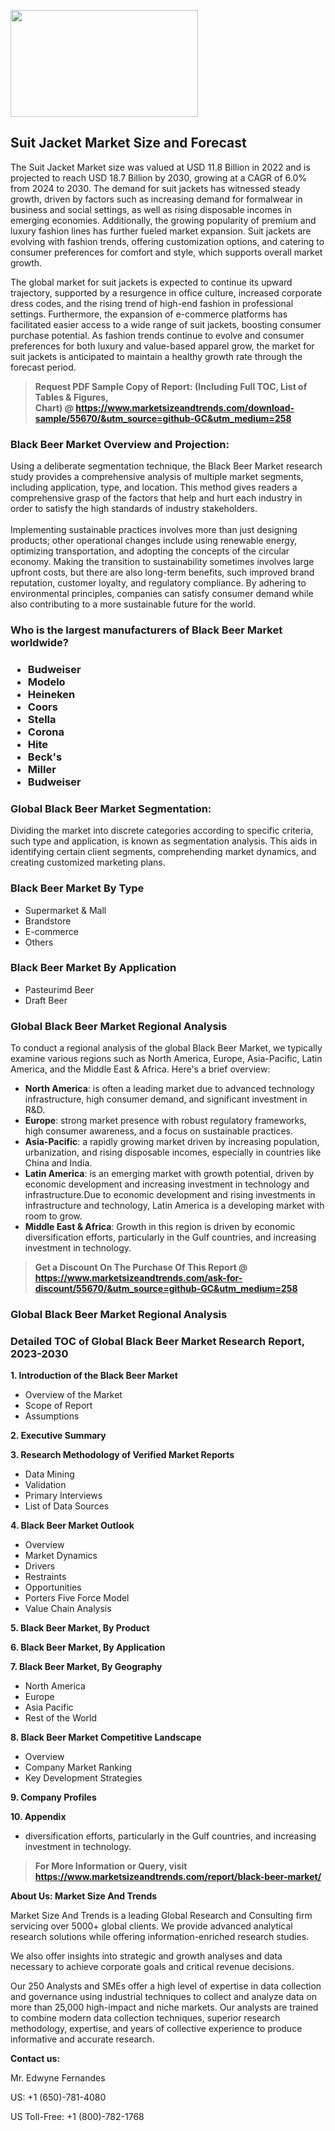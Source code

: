 <p><img class="alignnone size-medium wp-image-20088" src="https://ffe5etoiles.com/wp-content/uploads/2024/12/MST1-300x171.png" alt="" width="300" height="171" /></p><h2>Suit Jacket Market Size and Forecast</h2><p>The Suit Jacket Market size was valued at USD 11.8 Billion in 2022 and is projected to reach USD 18.7 Billion by 2030, growing at a CAGR of 6.0% from 2024 to 2030. The demand for suit jackets has witnessed steady growth, driven by factors such as increasing demand for formalwear in business and social settings, as well as rising disposable incomes in emerging economies. Additionally, the growing popularity of premium and luxury fashion lines has further fueled market expansion. Suit jackets are evolving with fashion trends, offering customization options, and catering to consumer preferences for comfort and style, which supports overall market growth.</p><p>The global market for suit jackets is expected to continue its upward trajectory, supported by a resurgence in office culture, increased corporate dress codes, and the rising trend of high-end fashion in professional settings. Furthermore, the expansion of e-commerce platforms has facilitated easier access to a wide range of suit jackets, boosting consumer purchase potential. As fashion trends continue to evolve and consumer preferences for both luxury and value-based apparel grow, the market for suit jackets is anticipated to maintain a healthy growth rate through the forecast period.</p></p><blockquote id="" class=""><strong>Request PDF Sample Copy of Report: (Including Full TOC, List of Tables &amp; Figures, Chart)&nbsp;@&nbsp;<strong><a href="https://www.marketsizeandtrends.com/download-sample/55670/&utm_source=github-GC&utm_medium=258" target="_blank">https://www.marketsizeandtrends.com/download-sample/55670/&utm_source=github-GC&utm_medium=258</a></strong></strong></blockquote><h3 id="" class="">Black Beer Market&nbsp;Overview and Projection:</h3><p id="" class="">Using a deliberate segmentation technique, the Black Beer Market research study provides a comprehensive analysis of multiple market segments, including application, type, and location. This method gives readers a comprehensive grasp of the factors that help and hurt each industry in order to satisfy the high standards of industry stakeholders. <br /> <br />Implementing sustainable practices involves more than just designing products; other operational changes include using renewable energy, optimizing transportation, and adopting the concepts of the circular economy. Making the transition to sustainability sometimes involves large upfront costs, but there are also long-term benefits, such improved brand reputation, customer loyalty, and regulatory compliance. By adhering to environmental principles, companies can satisfy consumer demand while also contributing to a more sustainable future for the world.</p><h3 id="" class="">Who is the largest manufacturers of&nbsp;Black Beer Market worldwide?</h3><h3 class=""><p><ul><li>Budweiser </li><li> Modelo </li><li> Heineken </li><li> Coors </li><li> Stella </li><li> Corona </li><li> Hite </li><li> Beck's </li><li> Miller </li><li> Budweiser</li></ul></p></h3><h3 id="" class="">Global&nbsp;Black Beer Market Segmentation:</h3><p id="" class="">Dividing the market into discrete categories according to specific criteria, such type and application, is known as segmentation analysis. This aids in identifying certain client segments, comprehending market dynamics, and creating customized marketing plans.</p><h3 id="" class="">Black Beer Market&nbsp;By Type</h3><p><p><ul><li>Supermarket & Mall</li><li> Brandstore</li><li> E-commerce</li><li> Others</p></li></ul></p></p><h3 id="" class="">Black Beer Market&nbsp;By Application</h3><p class=""><p><ul><li>Pasteurimd Beer</li><li> Draft Beer</li></ul></p></p><h3 id="" class="">Global Black Beer Market Regional Analysis</h3><p id="" class="">To conduct a regional analysis of the global Black Beer Market, we typically examine various regions such as North America, Europe, Asia-Pacific, Latin America, and the Middle East &amp; Africa. Here's a brief overview:</p><ul><li><strong>North America</strong>: is often a leading market due to advanced technology infrastructure, high consumer demand, and significant investment in R&amp;D.</li><li><strong>Europe</strong>: strong market presence with robust regulatory frameworks, high consumer awareness, and a focus on sustainable practices.</li><li><strong>Asia-Pacific</strong>: a rapidly growing market driven by increasing population, urbanization, and rising disposable incomes, especially in countries like China and India.</li><li><strong>Latin America</strong>: is an emerging market with growth potential, driven by economic development and increasing investment in technology and infrastructure.Due to economic development and rising investments in infrastructure and technology, Latin America is a developing market with room to grow.</li><li><strong>Middle East &amp; Africa</strong>: Growth in this region is driven by economic diversification efforts, particularly in the Gulf countries, and increasing investment in technology.</li></ul><blockquote id="" class=""><strong>Get a Discount On The Purchase Of This Report @ <strong><a href="https://www.marketsizeandtrends.com/ask-for-discount/55670/&utm_source=github-GC&utm_medium=258" target="_blank">https://www.marketsizeandtrends.com/ask-for-discount/55670/&utm_source=github-GC&utm_medium=258</a></strong></strong></blockquote><h3 id="" class="">Global Black Beer Market Regional Analysis</h3><h3 id="" class="">Detailed TOC of Global Black Beer Market Research Report, 2023-2030</h3><p id="" class=""><strong>1. Introduction of the Black Beer Market</strong></p><ul><li>Overview of the Market</li><li>Scope of Report</li><li>Assumptions</li></ul><p id="" class=""><strong>2. Executive Summary</strong></p><p id="" class=""><strong>3. Research Methodology of Verified Market Reports</strong></p><ul><li>Data Mining</li><li>Validation</li><li>Primary Interviews</li><li>List of Data Sources</li></ul><p id="" class=""><strong>4. Black Beer Market Outlook</strong></p><ul><li>Overview</li><li>Market Dynamics</li><li>Drivers</li><li>Restraints</li><li>Opportunities</li><li>Porters Five Force Model</li><li>Value Chain Analysis</li></ul><p id="" class=""><strong>5. Black Beer Market, By Product</strong></p><p id="" class=""><strong>6. Black Beer Market, By Application</strong></p><p id="" class=""><strong>7. Black Beer Market, By Geography</strong></p><ul><li>North America</li><li>Europe</li><li>Asia Pacific</li><li>Rest of the World</li></ul><p id="" class=""><strong>8. Black Beer Market Competitive Landscape</strong></p><ul><li>Overview</li><li>Company Market Ranking</li><li>Key Development Strategies</li></ul><p id="" class=""><strong>9. Company Profiles</strong></p><p id="" class=""><strong>10. Appendix</strong></p><ul><li>diversification efforts, particularly in the Gulf countries, and increasing investment in technology.</li></ul><blockquote id="" class=""><strong>For More Information or Query, visit <strong><strong><a href="https://www.marketsizeandtrends.com/report/black-beer-market/" target="_blank">https://www.marketsizeandtrends.com/report/black-beer-market/</a></strong></strong></strong></blockquote><p id="" class=""><strong>About Us: Market Size And Trends</strong></p><p id="" class="">Market Size And Trends is a leading Global Research and Consulting firm servicing over 5000+ global clients. We provide advanced analytical research solutions while offering information-enriched research studies.</p><p id="" class="">We also offer insights into strategic and growth analyses and data necessary to achieve corporate goals and critical revenue decisions.</p><p id="" class="">Our 250 Analysts and SMEs offer a high level of expertise in data collection and governance using industrial techniques to collect and analyze data on more than 25,000 high-impact and niche markets. Our analysts are trained to combine modern data collection techniques, superior research methodology, expertise, and years of collective experience to produce informative and accurate research.</p><p id="" class=""><strong>Contact us:</strong></p><p id="" class="">Mr. Edwyne Fernandes</p><p id="" class="">US: +1 (650)-781-4080</p><p id="" class="">US Toll-Free: +1 (800)-782-1768</p>
